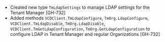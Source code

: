 * Created new type `TmLdapSettings` to manage LDAP settings for the Tenant Manager [GH-732]
* Added methods `VCDClient.TmLdapConfigure`, `TmOrg.LdapConfigure`, `VCDClient.TmLdapDisable`, `TmOrg.LdapDisable`,
  `VCDClient.TmGetLdapConfiguration`, `TmOrg.GetLdapConfiguration` to configure LDAP in Tenant Manager and regular Organizations [GH-732]
